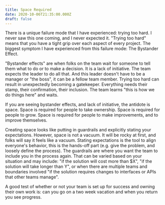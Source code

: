 ```yaml
---
title: Space Required
date: 2020-10-06T21:35:00.000Z
draft: false
---
```

There is a unique failure mode that I have experienced: trying too hard. I never saw this one coming, and I never expected it. "Trying too hard" means that you have a tight grip over each aspect of every project. The biggest symptom I have experienced from this failure mode: The Bystander Effect.

"Bystander effects" are when folks on the team wait for someone to tell them what to do or to make a decision. It is a lack of initiative. The team expects the leader to do all that. And this leader doesn't have to be a manager or "the boss", it can be a fellow team member. Trying too hard can result in unexpectedly becoming a gatekeeper. Everything needs their stamp, their confirmation, their inclusion. The team learns "this is how we do things here" and waits.

If you are seeing bystander effects, and lack of initiative, the antidote is space. Space is required for people to take ownership. Space is required for people to grow. Space is required for people to make improvements, and to improve themselves.

Creating space looks like putting in guardrails and explicitly stating your expectations. However, space is not a vacuum.  It will be rocky at first, and folks will say it feels like a vacuum. Stating expectations is the tool to align everyone's behavior, this is the hands-off part (e.g. give the problem, and loosely define the process). The guardrails are where you want the team to include you in the process again. That can be varied based on your situation and may include: "if the solution will cost more than $X", "if the solution will take longer than Y", or when there are multiple teams and boundaries involved "if the solution requires changes to interfaces or APIs that other teams manage".

A good test of whether or not your team is set up for success and owning their own work is: can you go on a two week vacation and when you return you see progress.